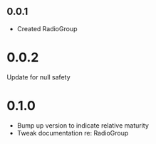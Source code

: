 ## 0.0.1

- Created RadioGroup<E>

# 0.0.2

Update for null safety

# 0.1.0

- Bump up version to indicate relative maturity
- Tweak documentation re: RadioGroup<int>
